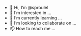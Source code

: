 - 👋 Hi, I’m @sproulel
- 👀 I’m interested in ...
- 🌱 I’m currently learning ...
- 💞️ I’m looking to collaborate on ...
- 📫 How to reach me ...

<!---
sproulel/sproulel is a ✨ special ✨ repository because its `README.md` (this file) appears on your GitHub profile.
You can click the Preview link to take a look at your changes.
--->
